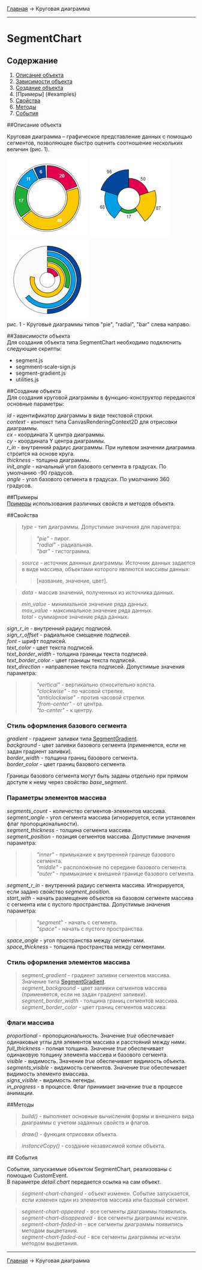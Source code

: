 <a href="../../readme.ru.html">Главная</a> → Круговая диаграмма

***

# SegmentChart

## Содержание
1. [Описание объекта](#description)  
2. [Зависимости объекта](#dependencies)  
3. [Создание объекта](#constructor)  
4. [Примеры] (#examples)  
5. [Свойства](#properties)  
6. [Методы](#methods)  
7. [События](#events)  

##<a id="description"></a>Описание объекта

Круговая диаграмма – графическое представление данных с помощью сегментов, позволяющее быстро оценить соотношение нескольких величин (рис. 1).

![SegmentPieChart](../../docs/images/segment_pie_chart.png)
![SegmentRaialChart](../../docs/images/segment_radial_chart.png)
![SegmentBarChart](../../docs/images/segment_bar_chart.png)  
рис. 1 - Круговые диаграммы типов "pie", "radial", "bar" слева направо.

##<a id="dependencies"></a>Зависимости объекта  
Для создания объекта типа SegmentChart необходимо подключить следующие скрипты:  

* segment.js  
* segmment-scale-sign.js  
* segment-gradient.js  
* utilities.js  

##<a id="constructor"></a>Создание объекта  
Для создания круговой диаграммы в функцию-конструктор передаются основные параметры:
>
*id* - идентификатор диаграммы в виде текстовой строки.  
*context* - контекст типа CanvasRenderingContext2D для отрисовки диаграммы.  
*cx* - координата X центра диаграммы.  
*cy* - координата Y центра диаграммы.  
*r_in* - внутренний радиус диаграммы. При нулевом значении диаграмма строится на основе круга.  
*thickness* - толщина диаграммы.  
*init_angle* - начальный угол базового сегмента в градусах. По умолчанию -90 градусов.  
*angle* - угол базового сегмента в градусах. По умолчанию 360 градусов.  

##<a id="examples"></a>Примеры  
<a href="../../examples/round-chart-examples.html" target="_blank">Примеры</a> использования различных свойств и методов объекта.  

##<a id="properties"></a>Свойства

> *type* - тип диаграммы. Допустимые значения для параметра:  
>> _"pie"_ - пирог.  
>> _"radial"_ - радиальная.  
>> _"bar"_ - гистограмма.  

> *source* - источник даннных диаграммы. Источник данных задается в виде массива, объектами которого являются массивы данных:  
>>[название, значение, цвет].  

> *data* - массив значений, полученных из источника данных.  

> *min_value* - минимальное значение ряда данных.  
> *max_value* - максимальное значение ряда данных.  
> *total* - суммарное значение ряда данных.  

>
*sign_r_in* - внутренний радиус подписей.  
*sign_r_offset* - радиальное смещение подписей.  
*font* - шрифт подписей.  
*text_color* - цвет текста подписей.  
*text_border_width* - толщина границы текста подписей.  
*text_border_color* - цвет границы текста подписей.  
*text_direction* - направление текста подписей. Допустимые значения параметра:  
>> _"vertical"_ - вертикально относительно холста.  
>> _"clockwise"_ - по часовой стрелке.  
>> _"anticlockwise"_ - против часовой стрелки.  
>> _"from-center"_ - от центра.  
>> _"to-center"_ - к центру.  

### Стиль оформления базового сегмента  
>
*gradient* - градиент заливки типа <a href="segment-gradient.ru.html">SegmentGradient</a>.   
*background* - цвет заливки базового сегмента (применяется, если не задан градиент заливки).  
*border_width* - толщина границ базового сегмента.  
*border_color* - цвет границ базового сегмента.  

Границы базового сегмента могут быть заданы отдельно при прямом доступе к нему через свойство *base_segment*.

### Параметры элементов массива  
>
*segments_count* - количество сегментов-элементов массива.  
*segment_angle* - угол сегмента массива (игнорируется, если установлен флаг пропорциональности).  
*segment_thickness* - толщина сегмента массива.  
*segment_position* - позиция сегментов массива. Допустимые значения параметра:  
>> _"inner"_ - примыкание к внутренней границе базового сегмента.  
>> _"middle"_ - расположение по середине базового сегмента.  
>> _"outer"_ - примыкание к внешней границе базового сегмента.  
>
*segment_r_in* - внутренний радиус сегмента массива. Игнорируется, если задано свойство *segment_position*.  
*start_with* - начать размещение объектов на базовом сегменте массива с сегмента или с пустого пространства. Допустимые значения параметра:  
>> _"segment"_ - начать с сегмента.  
>> _"space"_ - начать с пустого пространства.  

>
*space_angle* - угол пространства между сегментами.  
*space_thickness* - толщина пространства между сегментами.  

### Стиль оформления элементов массива
> *segment_gradient* - градиент заливки сегментов массива. Значение типа <a href="segment-gradient.ru.html">SegmentGradient</a>.  
> *segment_background* - цвет заливки сегментов массива (применяется, если не задан градиент заливки).  
> *segment_border_width* - толщина границ сегментов массива.  
> *segment_border_color* - цвет границ сегментов массива.  

### Флаги массива
>
*proportional* - пропорциональность. Значение *true* обеспечивает одинаковые углы для элементов массива и расстояний между ними.  
*full_thickness* - полная толщина. Значение *true* обеспечивает одинаковую толщину элемента массива и базового сегмента.  
*visible* - видимость. Значение *true* обеспечивает видимость объекта.  
*segments_visible* - видимость сегментов. Значение *true* обеспечивает видимость элементо вмассива.  
*signs_visible* - видимость легенды.  
*in_progress* - в процессе. Флаг принимает значение *true* в процессе анимации.

##<a id="methods"></a>Методы

> *build()* - выполняет основные вычисления формы и внешнего вида диаграммы с учетом заданных свойств и флагов.  

> *draw()* - функция отрисовки объекта.  

> *instanceCopy()* - создание независимой копии объекта.  

##<a id="events"></a> События

События, запускаемые объектом SegmentChart, реализованы с помощью CustomEvent.  
В параметре *detail.chart* передается ссылка на сам объект.

> *segment-chart-changed* - объект изменен. Событие запускается, если изменен один из элементов массива или базовый сегмент.  

> *segment-chart-appeared* - все сегменты диаграммы появились.  
> *segment-chart-disappeared* - все сегменты диаграммы исчезли.  
> *segment-chart-faded-in* - все сегменты диаграммы появились методом выцветания.  
> *segment-chart-faded-out* - все сегменты диаграммы исчезли методом выцветания.  

***

<a href="../../readme.ru.html">Главная</a> → Круговая диаграмма  